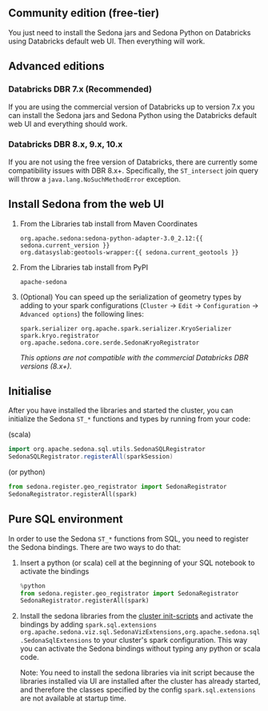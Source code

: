 ## Community edition (free-tier)

You just need to install the Sedona jars and Sedona Python on Databricks using Databricks default web UI. Then everything will work.

## Advanced editions

### Databricks DBR 7.x (Recommended)

If you are using the commercial version of Databricks up to version 7.x you can install the Sedona jars and Sedona Python using the Databricks default web UI and everything should work.

### Databricks DBR 8.x, 9.x, 10.x

If you are not using the free version of Databricks, there are currently some compatibility issues with DBR 8.x+. Specifically, the `ST_intersect` join query will throw a `java.lang.NoSuchMethodError` exception.


## Install Sedona from the web UI

1) From the Libraries tab install from Maven Coordinates
    ```
    org.apache.sedona:sedona-python-adapter-3.0_2.12:{{ sedona.current_version }}
    org.datasyslab:geotools-wrapper:{{ sedona.current_geotools }}
    ```

2) From the Libraries tab install from PyPI
    ```
    apache-sedona
    ```

3) (Optional) You can speed up the serialization of geometry types by adding to your spark configurations (`Cluster` -> `Edit` -> `Configuration` -> `Advanced options`) the following lines:

    ```
    spark.serializer org.apache.spark.serializer.KryoSerializer
    spark.kryo.registrator org.apache.sedona.core.serde.SedonaKryoRegistrator
    ```

    *This options are not compatible with the commercial Databricks DBR versions (8.x+).*

## Initialise

After you have installed the libraries and started the cluster, you can initialize the Sedona `ST_*` functions and types by running from your code: 

(scala)
```Scala
import org.apache.sedona.sql.utils.SedonaSQLRegistrator
SedonaSQLRegistrator.registerAll(sparkSession)
```

(or python)
```Python
from sedona.register.geo_registrator import SedonaRegistrator
SedonaRegistrator.registerAll(spark)
```

## Pure SQL environment
 
In order to use the Sedona `ST_*` functions from SQL, you need to register the Sedona bindings. There are two ways to do that:

1) Insert a python (or scala) cell at the beginning of your SQL notebook to activate the bindings

    ```Python
    %python
    from sedona.register.geo_registrator import SedonaRegistrator
    SedonaRegistrator.registerAll(spark)
    ```

2) Install the sedona libraries from the [cluster init-scripts](https://docs.databricks.com/clusters/init-scripts.html) and activate the bindings by adding `spark.sql.extensions org.apache.sedona.viz.sql.SedonaVizExtensions,org.apache.sedona.sql.SedonaSqlExtensions` to your cluster's spark configuration. This way you can activate the Sedona bindings without typing any python or scala code. 

    Note: You need to install the sedona libraries via init script because the libraries installed via UI are installed after the cluster has already started, and therefore the classes specified by the config `spark.sql.extensions` are not available at startup time.

